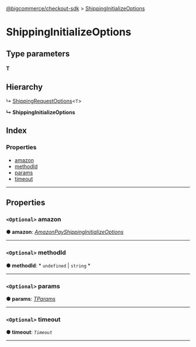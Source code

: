 [@bigcommerce/checkout-sdk](../README.md) > [ShippingInitializeOptions](../interfaces/shippinginitializeoptions.md)

# ShippingInitializeOptions

## Type parameters

#### T 
## Hierarchy

↳  [ShippingRequestOptions](shippingrequestoptions.md)<`T`>

**↳ ShippingInitializeOptions**

## Index

### Properties

* [amazon](shippinginitializeoptions.md#amazon)
* [methodId](shippinginitializeoptions.md#methodid)
* [params](shippinginitializeoptions.md#params)
* [timeout](shippinginitializeoptions.md#timeout)

---

## Properties

<a id="amazon"></a>

### `<Optional>` amazon

**● amazon**: *[AmazonPayShippingInitializeOptions](amazonpayshippinginitializeoptions.md)*

___
<a id="methodid"></a>

### `<Optional>` methodId

**● methodId**: * `undefined` &#124; `string`
*

___
<a id="params"></a>

### `<Optional>` params

**● params**: *[TParams]()*

___
<a id="timeout"></a>

### `<Optional>` timeout

**● timeout**: *`Timeout`*

___

